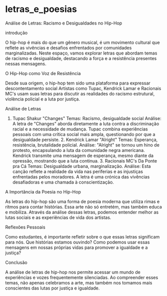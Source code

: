 # letras_e_poesias
Análise de Letras: Racismo e Desigualdades no Hip-Hop

introdução

O hip-hop é mais do que um gênero musical, é um movimento cultural que reflete as vivências e desafios enfrentados por comunidades marginalizadas. Neste espaço, vamos explorar letras que abordam temas de racismo e desigualdade, destacando a força e a resistência presentes nessas mensagens.

O Hip-Hop como Voz de Resistência

Desde sua origem, o hip-hop tem sido uma plataforma para expressar descontentamento social Artistas como Tupac, Kendrick Lamar e Racionais MC's usam suas letras para discutir as realidades do racismo estrutural, violència policial e a luta por justiça.

Análise de Letras

1. Tupac Shakur "Changes" Temas: Racismo, desigualdade social Análise: A letra de "Changes" aborda diretamente a luta contra a discriminação racial e a necessidade de mudança. Tupac combina experiências pessoais com uma crítica social mais ampla, questionando por que a desigualdade persiste. 2. Kendrick Lamar "Alright" Temas: Esperança, resistência, brutalidade policial. Análise: "Alright" se tornou um hino de protesto, encapsulando a luta da comunidade negra americana. Kendrick transmite uma mensagem de esperança, mesmo diante da opressão, mostrando que a luta continua. 3. Racionais MC's Da Ponte pra Cá Temas: Desigualdade urbana, marginalização. Análise: Esta canção reflete a realidade da vida nas periferias e as injustiças enfrentadas pelos moradores. A letra é uma crónica das vivências desafiadoras e uma chamada à conscientização.

A Importância da Poesia no Hip-Hop

As letras do hip-hop são uma forma de poesia moderna que utiliza rimas e ritmos para contar histórias. Essa arte não só entretém, mas também educa e mobiliza. Através da análise dessas letras, podemos entender melhor as lutas sociais e as experiências de vida dos artistas.

Reflexões Pessoais

Como estudantes, é importante refletir sobre o que essas letras significam para nós. Que histórias estamos ouvindo? Como podemos usar essas mensagens em nossas próprias vidas para promover a igualdade e a justiça?

Conclusão

A análise de letras de hip-hop nos permite acessar um mundo de experiências e vozes frequentemente silenciadas. Ao compreender esses temas, não apenas celebramos a arte, mas também nos tomamos mais conscientes das lutas por justiça e igualdade.
